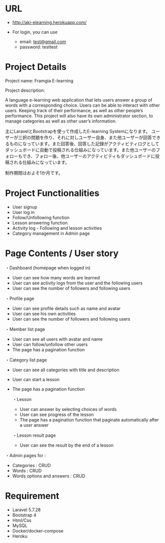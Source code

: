 # URL
* http://aki-elearning.herokuapp.com/

* For login, you can use
    * email: test@gmail.com
    * password: testtest

# Project Details
Project name: Framgia E-learning 

Project description: 

A language e-learning web application that lets users answer a group of words with a corresponding choice. Users can be able to interact with other users. Keeping track of their performance, as well as other people’s performance. This project will also have its own administrator section, to manage categories as well as other user’s information.

主にLaravelとBootstrapを使って作成したE-learning Systemになります。
ユーザーが三択の問題を作り、それに対しユーザー自身、また他ユーザーが回答できるものになっています。また回答後、回答した記録がアクティビティログとしてダッシュボードに自動で投稿される仕組みになっています。また他ユーザーのフォローもでき、フォロー後、他ユーザーのアクティビティもダッシュボードに投稿される仕組みになっています。


制作期間はおよそ1か月です。


# Project Functionalities
* User signup
* User log in
* Follow/Unfollowing function
* Lesson answering function
* Activity log - Following and lesson activities
* Category management in Admin page

# Page Contents / User story
・Dashboard (homepage when logged in)
* User can see how many words are learned
* User can see activity logs from the user and the following users
* User can see the number of followers and following users

・Profile page
* User can see profile details such as name and avatar
* User can see his own activities
* User can see the number of followers and following users

・Member list page
* User can see all users with avatar and name
* User can follow/unfollow other users
* The page has a pagination function

・Category list page
* User can see all categories with title and description
* User can start a lesson
* The page has a pagination function

    ・Lesson 
    * User can answer by selecting choices of words
    * User can see progress of the lesson
    * The page has a pagination function that paginate automatically after a user answer

    ・Lesson result page
    * User can see the result by the end of a lesson

・Admin pages for  :
* Categories : CRUD
* Words : CRUD
* Words options and answers  : CRUD

# Requirement
* Laravel 5.7.28
* Bootstrap 4
* Html/Css
* MySQL
* Docker/docker-compose
* Heroku
